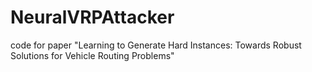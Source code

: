 # NeuralVRPAttacker
code for paper "Learning to Generate Hard Instances: Towards Robust Solutions for Vehicle Routing Problems"
